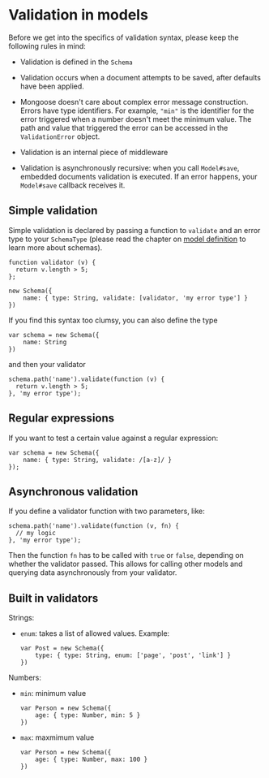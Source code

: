 
Validation in models
====================

Before we get into the specifics of validation syntax, please keep the
following rules in mind:

- Validation is defined in the `Schema`

- Validation occurs when a document attempts to be saved, after defaults have
been applied.

- Mongoose doesn't care about complex error message construction. Errors have
type identifiers. For example, `"min"` is the identifier for the error
triggered when a number doesn't meet the minimum value. The path and value
that triggered the error can be accessed in the `ValidationError` object.

- Validation is an internal piece of middleware

- Validation is asynchronously recursive: when you call `Model#save`, embedded
  documents validation is executed. If an error happens, your `Model#save`
  callback receives it.

## Simple validation

Simple validation is declared by passing a function to `validate` and an error
type to your `SchemaType` \(please read the chapter on [model definition](/docs/model-definition.html) to learn
more about schemas).

    function validator (v) {
      return v.length > 5;
    };

    new Schema({
        name: { type: String, validate: [validator, 'my error type'] }
    })

If you find this syntax too clumsy, you can also define the type

    var schema = new Schema({
        name: String
    })

and then your validator

    schema.path('name').validate(function (v) {
      return v.length > 5;
    }, 'my error type'); 

## Regular expressions

If you want to test a certain value against a regular expression:

    var schema = new Schema({
        name: { type: String, validate: /[a-z]/ }
    });

## Asynchronous validation

If you define a validator function with two parameters, like:

    schema.path('name').validate(function (v, fn) {
      // my logic
    }, 'my error type'); 

Then the function `fn` has to be called with `true` or `false`, depending on
whether the validator passed. This allows for calling other models and querying
data asynchronously from your validator.

## Built in validators

Strings:

  - `enum`: takes a list of allowed values. Example:

        var Post = new Schema({
            type: { type: String, enum: ['page', 'post', 'link'] }
        })

Numbers:

  - `min`: minimum value

        var Person = new Schema({
            age: { type: Number, min: 5 }
        })

  - `max`: maxmimum value

        var Person = new Schema({
            age: { type: Number, max: 100 }
        })
